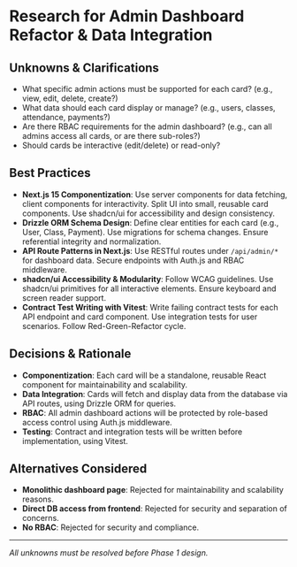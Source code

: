 # Research for Admin Dashboard Refactor & Data Integration

## Unknowns & Clarifications
- What specific admin actions must be supported for each card? (e.g., view, edit, delete, create?)
- What data should each card display or manage? (e.g., users, classes, attendance, payments?)
- Are there RBAC requirements for the admin dashboard? (e.g., can all admins access all cards, or are there sub-roles?)
- Should cards be interactive (edit/delete) or read-only?

## Best Practices
- **Next.js 15 Componentization**: Use server components for data fetching, client components for interactivity. Split UI into small, reusable card components. Use shadcn/ui for accessibility and design consistency.
- **Drizzle ORM Schema Design**: Define clear entities for each card (e.g., User, Class, Payment). Use migrations for schema changes. Ensure referential integrity and normalization.
- **API Route Patterns in Next.js**: Use RESTful routes under `/api/admin/*` for dashboard data. Secure endpoints with Auth.js and RBAC middleware.
- **shadcn/ui Accessibility & Modularity**: Follow WCAG guidelines. Use shadcn/ui primitives for all interactive elements. Ensure keyboard and screen reader support.
- **Contract Test Writing with Vitest**: Write failing contract tests for each API endpoint and card component. Use integration tests for user scenarios. Follow Red-Green-Refactor cycle.

## Decisions & Rationale
- **Componentization**: Each card will be a standalone, reusable React component for maintainability and scalability.
- **Data Integration**: Cards will fetch and display data from the database via API routes, using Drizzle ORM for queries.
- **RBAC**: All admin dashboard actions will be protected by role-based access control using Auth.js middleware.
- **Testing**: Contract and integration tests will be written before implementation, using Vitest.

## Alternatives Considered
- **Monolithic dashboard page**: Rejected for maintainability and scalability reasons.
- **Direct DB access from frontend**: Rejected for security and separation of concerns.
- **No RBAC**: Rejected for security and compliance.

---
*All unknowns must be resolved before Phase 1 design.*
